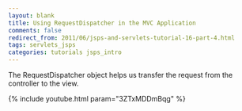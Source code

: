 ```yaml
---           
layout: blank
title: Using RequestDispatcher in the MVC Application
comments: false
redirect_from: 2011/06/jsps-and-servlets-tutorial-16-part-4.html
tags: servlets_jsps
categories: tutorials jsps_intro
---
```


The RequestDispatcher object helps us transfer the request from the controller to the view.

{% include youtube.html param="3ZTxMDDmBqg" %}